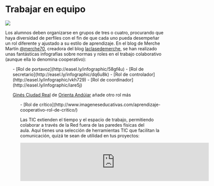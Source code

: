 
# Trabajar en equipo

![](https://github.com/catedu/abp/blob/master/img/paper_people_hires.JPG)

Los alumnos deben organizarse en grupos de tres o cuatro, procurando que haya diversidad de perfiles con el fin de que cada uno pueda desempeñar un rol diferente y ajustado a su estilo de aprendizaje. En el blog de Merche Martín [@merche70](https://twitter.com/merche70), creadora del blog [laclasedemerche](http://laclasedemerche.wordpress.com/), se han realizado unas fantásticas infografías sobre normas y roles en el trabajo colaborativo (aunque ella lo denomina cooperativo):

<li style="list-style-type: none;">
<ul>
- [Rol de portavoz](http://easel.ly/infographic/58gf4u)
- [Rol de secretario](http://easel.ly/infographic/dq6u8k)
- [Rol de controlador](http://easel.ly/infographic/vkh729)
- [Rol de coordinador](http://easel.ly/infographic/iare5j)

[Ginés Ciudad Real](https://twitter.com/ginesciudadreal) de [Orienta Andújar](http://www.orientacionandujar.es/) añade otro rol más

<li style="list-style-type: none;">
<ul>
- [Rol de crítico](http://www.imageneseducativas.com/aprendizaje-cooperativo-rol-de-critico/)

Las TIC extienden el tiempo y el espacio de trabajo, permitiendo colaborar a través de la Red fuera de las paredes físicas del aula. Aquí tienes una selección de herramientas TIC que facilitan la comunicación, quizá te sean de utilidad en tus proyectos:

<iframe width="600" height="122" src="http://list.ly/plugin/widget?list=aVy-herramientas-de-comunicacion'" frameborder="no" scrolling="no"></iframe>
